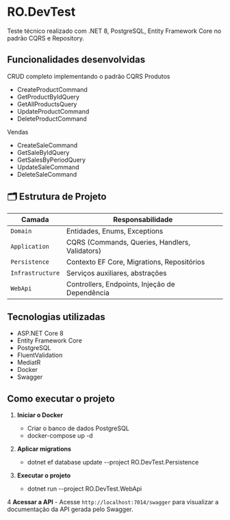 ﻿# RO.DevTest

Teste técnico realizado com .NET 8, PostgreSQL, Entity Framework Core no padrão CQRS e Repository.

## Funcionalidades desenvolvidas
CRUD completo implementando o padrão CQRS
Produtos
- CreateProductCommand
- GetProductByIdQuery
- GetAllProductsQuery
- UpdateProductCommand
- DeleteProductCommand

Vendas
- CreateSaleCommand
- GetSaleByIdQuery
- GetSalesByPeriodQuery
- UpdateSaleCommand
- DeleteSaleCommand

## 🗂️ Estrutura de Projeto

| Camada                    | Responsabilidade |
|--------------------------|------------------|
| `Domain`                 | Entidades, Enums, Exceptions |
| `Application`            | CQRS (Commands, Queries, Handlers, Validators) |
| `Persistence`            | Contexto EF Core, Migrations, Repositórios |
| `Infrastructure`         | Serviços auxiliares, abstrações |
| `WebApi`                 | Controllers, Endpoints, Injeção de Dependência |

## Tecnologias utilizadas
- ASP.NET Core 8
- Entity Framework Core
- PostgreSQL
- FluentValidation
- MediatR
- Docker
- Swagger

## Como executar o projeto

1. **Iniciar o Docker**
	- Criar o banco de dados PostgreSQL
	- docker-compose up -d

2. **Aplicar migrations**
	- dotnet ef database update --project RO.DevTest.Persistence

3. **Executar o projeto**
	- dotnet run --project RO.DevTest.WebApi

4 **Acessar a API**
	- Acesse `http://localhost:7014/swagger` para visualizar a documentação da API gerada pelo Swagger.